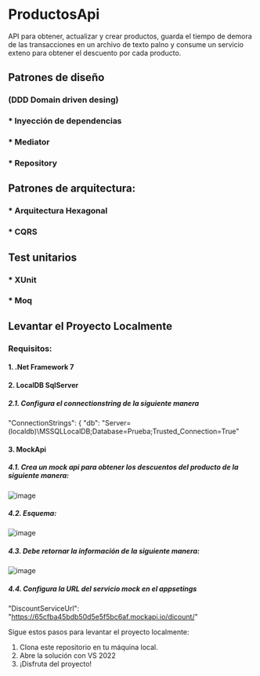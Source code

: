 # ProductosApi

API para obtener, actualizar y crear productos, guarda el tiempo de demora de las transacciones en un archivo de texto palno y consume un servicio exteno para obtener el descuento por cada producto.

## Patrones de diseño 
### (DDD Domain driven desing)

### * Inyección de dependencias
### * Mediator
### * Repository

## Patrones de arquitectura:

### * Arquitectura Hexagonal
### * CQRS

## Test unitarios
### * XUnit
### * Moq

## Levantar el Proyecto Localmente

### Requisitos:

#### 1. .Net Framework 7
#### 2. LocalDB SqlServer
##### 2.1. Configura el connectionstring de la siguiente manera
  "ConnectionStrings": {
    "db": "Server=(localdb)\\MSSQLLocalDB;Database=Prueba;Trusted_Connection=True"
#### 3. MockApi 
##### 4.1.  Crea un mock api para obtener los descuentos del producto de la siguiente manera:
![image](https://github.com/SaraXimenaO/ProductosApi/assets/7612153/3ccafca2-21a8-46de-9b83-dd7f43c20810)
##### 4.2.  Esquema:
![image](https://github.com/SaraXimenaO/ProductosApi/assets/7612153/8b442a68-a3b7-46bc-b339-e1e93f07cd42)
##### 4.3. Debe retornar la información de la siguiente manera:
![image](https://github.com/SaraXimenaO/ProductosApi/assets/7612153/890047cf-f7d3-409a-a01c-fb8bcaed815a)
##### 4.4. Configura la URL del servicio mock en el appsetings
  "DiscountServiceUrl": "https://65cfba45bdb50d5e5f5bc6af.mockapi.io/dicount/"

Sigue estos pasos para levantar el proyecto localmente:

1. Clona este repositorio en tu máquina local.
2. Abre la solución con VS 2022
4. ¡Disfruta del proyecto!

